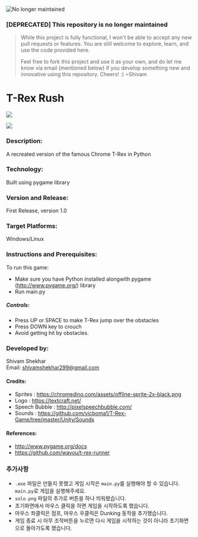 ![No longer maintained](https://img.shields.io/badge/Maintenance-OFF-red.svg)
### [DEPRECATED] This repository is no longer maintained
> While this project is fully functional, I won't be able to accept any new pull requests or features. You are still welcome to explore, learn, and use the code provided here.
>
> Feel free to fork this project and use it as your own, and do let me know via email (mentioned below) if you develop something new and innovative using this repository. Cheers! :)
> ~Shivam

# T-Rex Rush 

![](https://github.com/shivamshekhar/Chrome-T-Rex-Rush/raw/master/screenshot.png)

![](https://github.com/shivamshekhar/Chrome-T-Rex-Rush/raw/master/screenshot.gif)

### Description:
A recreated version of the famous Chrome T-Rex in Python 

### Technology:
Built using pygame library

### Version and Release:
First Release, version 1.0

### Target Platforms:
Windows/Linux

### Instructions and Prerequisites:   
To run this game:  
* Make sure you have Python installed alongwith pygame (http://www.pygame.org/) library
* Run main.py

##### Controls:
* Press UP or SPACE to make T-Rex jump over the obstacles
* Press DOWN key to crouch
* Avoid getting hit by obstacles. 

### Developed by: 
Shivam Shekhar  
Email: shivamshekhar299@gmail.com   

#### Credits:
* Sprites : https://chromedino.com/assets/offline-sprite-2x-black.png
* Logo : https://textcraft.net/
* Speech Bubble : http://pixelspeechbubble.com/
* Sounds : https://github.com/vicboma1/T-Rex-Game/tree/master/Unity/Sounds

#### References:
* http://www.pygame.org/docs
* https://github.com/wayou/t-rex-runner


### 추가사항
* `.exe` 파일은 만들지 못했고 게임 시작은 `main.py`를 실행해야 할 수 있습니다. `main.py`로 게임을 실행해주세요.
* `solo.png` 파일의 추가로 버튼을 하나 띄워봤습니다.
* 초기화면에서 마우스 클릭을 하면 게임을 시작하도록 했습니다.
* 마우스 좌클릭은 점프, 마우스 우클릭은 Dunking 동작을 추가했습니다.
* 게임 종료 시 아무 조작버튼을 누르면 다시 게임을 시작하는 것이 아니라 초기화면으로 돌아가도록 했습니다.
